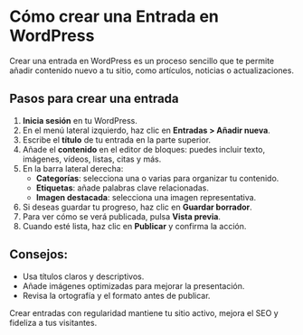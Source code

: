 # Cómo crear una Entrada en WordPress

Crear una entrada en WordPress es un proceso sencillo que te permite añadir contenido nuevo a tu sitio, como artículos, noticias o actualizaciones.

## Pasos para crear una entrada
1. **Inicia sesión** en tu WordPress.
2. En el menú lateral izquierdo, haz clic en **Entradas > Añadir nueva**.
3. Escribe el **título** de tu entrada en la parte superior.
4. Añade el **contenido** en el editor de bloques: puedes incluir texto, imágenes, vídeos, listas, citas y más.
5. En la barra lateral derecha:
   - **Categorías**: selecciona una o varias para organizar tu contenido.
   - **Etiquetas**: añade palabras clave relacionadas.
   - **Imagen destacada**: selecciona una imagen representativa.
6. Si deseas guardar tu progreso, haz clic en **Guardar borrador**.
7. Para ver cómo se verá publicada, pulsa **Vista previa**.
8. Cuando esté lista, haz clic en **Publicar** y confirma la acción.

## Consejos:
- Usa títulos claros y descriptivos.
- Añade imágenes optimizadas para mejorar la presentación.
- Revisa la ortografía y el formato antes de publicar.

Crear entradas con regularidad mantiene tu sitio activo, mejora el SEO y fideliza a tus visitantes.

